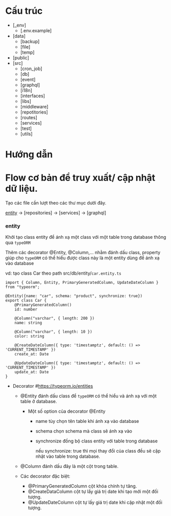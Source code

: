 # Cấu trúc
- [_env]
    - [.env.example]
- [data]
    - [backup]
    - [file]
    - [temp]
- [public]
- [src]
    - [cron_job]
    - [db]
    - [event]
    - [graphql]
    - [i18n]
    - [interfaces]
    - [libs]
    - [middleware]
    - [repotitories]
    - [routes]
    - [services]
    - [test]
    - [utils]
# Hướng dẫn

# Flow cơ bản để truy xuất/ cập nhật dữ liệu.

Tạo các file cần lượt theo các thư mục dưới đây.

[entity](#entity) -> [repositories] -> [services] -> [graphql]

### entity
Khởi tạo class entity để ánh xạ một class với một table trong database thông qua `typeORM`

Thêm các decorator @Entity, @Column,... nhằm đánh dấu class, property giúp cho `typeORM` có thể hiểu được class này là một entity dùng để ánh xạ vào database

vd: tạo class Car theo path src/db/entity/`car.entity.ts`

    import { Column, Entity, PrimaryGeneratedColumn, UpdateDateColumn } from "typeorm";

    @Entity({name: "car", schema: "product", synchronize: true})
    export class Car {
        @PrimaryGeneratedColumn()
        id: number

        @Column("varchar", { length: 200 })
        name: string

        @Column("varchar", { length: 10 })
        color: string

        @CreateDateColumn({ type: 'timestamptz', default: () => 'CURRENT_TIMESTAMP' })
        create_at: Date
        
        @UpdateDateColumn({ type: 'timestamptz', default: () => 'CURRENT_TIMESTAMP' })
        update_at: Date
    }

- Decorator #https://typeorm.io/entities
  - @Entity đánh dấu class để `typeORM` có thể hiểu và ánh xạ với một table ở database.
    - Một số option của decorator @Entity 
      - name tùy chọn tên table khi ánh xạ vào database
      - schema chọn schema mà class sẽ ánh xạ vào
      - synchronize đồng bộ class entity với table trong database 
        
        nếu synchronize: true thì mọi thay đổi của class đều sẽ cập nhật vào table trong database.
        
  - @Column đánh dấu đây là một cột trong table.
  - Các decorator đặc biệt:
    - @PrimaryGeneratedColumn cột khóa chính tự tăng.
    - @CreateDataColumn cột tự lấy giá trị date khi tạo mới một đối tượng.
    - @UpdateDateColumn cột tự lấy giá trị date khi cập nhật một đối tượng.
  
